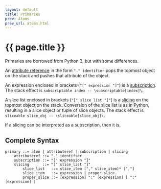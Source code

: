 ```yaml
---
layout: default
title: Primaries
prev: Atoms
prev_url: atoms.html
---
```


{{ page.title }}
================

Primaries are borrowed from Python 3, but with some differences.

An [attribute reference][attrref] in the form `"." identifier` pops the topmost
object on the stack and pushes that
attribute of the object.

An expression enclosed in brackets (`"[" expression "]"`) is a
[subscription][subscription]. The stack effect is
`subscriptable index -- \subscriptable[index]\`.

A slice list enclosed in brackets (`"[" slice_list "]"`) is a [slicing][slice]
on the topmost object on the stack. Conversion of the slice list is as in
Python, resulting in a slice object or tuple of slice objects. The stack effect
is `sliceable slice_obj -- \sliceable[slice_obj]\`.

If a slicing can be interpreted as a subscription, then it is.

Complete Syntax
---------------

    primary ::= atom | attributeref | subscription | slicing
        attributeref ::= "." identifier
        subscription ::= "[" expression "]"
        slicing      ::= "[" slice_list "]"
            slice_list   ::= slice_item ("," slice_item)* [","]
            slice_item   ::= expression | proper_slice
            proper_slice ::= [expression] ":" [expression] [ ":" [expression] ]

  [attrref]: https://docs.python.org/3/reference/expressions.html#attribute-references
  [slice]:   https://docs.python.org/3/reference/expressions.html#slicings
  [subscription]: https://docs.python.org/3/reference/expressions.html#subscriptions

